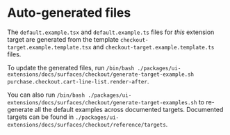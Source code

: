 # Auto-generated files

The `default.example.tsx` and `default.example.ts` files for _this_ extension target are generated from the template `checkout-target.example.template.tsx` and `checkout-target.example.template.ts` files.

To update the generated files, run `/bin/bash ./packages/ui-extensions/docs/surfaces/checkout/generate-target-example.sh  purchase.checkout.cart-line-list.render-after`.

You can also run `/bin/bash ./packages/ui-extensions/docs/surfaces/checkout/generate-target-examples.sh` to re-generate all the default examples across documented targets.
Documented targets can be found in `./packages/ui-extensions/docs/surfaces/checkout/reference/targets`.
